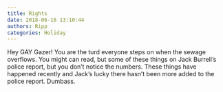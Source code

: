 ```yaml
---
title: Rights
date: 2018-06-16 13:10:44
authors: Ripp
categories: Holiday
---
```


 Hey GAY Gazer!  You are the turd everyone steps on when the sewage overflows. You might can read, but some of these things on Jack Burrell’s police report, but you don’t notice the numbers. These things have happened recently and Jack’s lucky there hasn’t been more added to the police report. Dumbass.